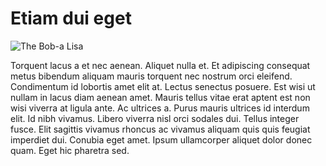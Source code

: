 # Etiam dui eget

![The Bob-a Lisa](http://lorempixel.com/400/200/cats/2)

Torquent lacus a et nec aenean. Aliquet nulla et. Et adipiscing consequat metus bibendum aliquam mauris torquent nec nostrum orci eleifend. Condimentum id lobortis amet elit at. Lectus senectus posuere. Est wisi ut nullam in lacus diam aenean amet. Mauris tellus vitae erat aptent est non wisi viverra at ligula ante. Ac ultrices a. Purus mauris ultrices id interdum elit. Id nibh vivamus. Libero viverra nisl orci sodales dui. Tellus integer fusce. Elit sagittis vivamus rhoncus ac vivamus aliquam quis quis feugiat imperdiet dui. Conubia eget amet. Ipsum ullamcorper aliquet dolor donec quam. Eget hic pharetra sed.